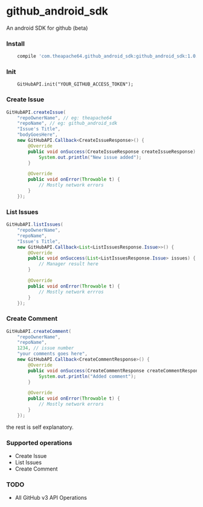 # github_android_sdk
An android SDK for github (beta)

### Install

```groovy
    compile 'com.theapache64.github_android_sdk:github_android_sdk:1.0.0'
```

### Init

```
    GitHubAPI.init("YOUR_GITHUB_ACCESS_TOKEN");
```

### Create Issue

```java
GitHubAPI.createIssue(
    "repoOwnerName", // eg: theapache64
    "repoName", // eg: github_android_sdk
    "Issue's Title",
    "bodyGoesHere",
    new GitHubAPI.Callback<CreateIssueResponse>() {
        @Override
        public void onSuccess(CreateIssueResponse createIssueResponse) {
            System.out.println("New issue added");
        }

        @Override
        public void onError(Throwable t) {
            // Mostly network errors
        }
    });
```

### List Issues

```java
GitHubAPI.listIssues(
    "repoOwnerName", 
    "repoName", 
    "Issue's Title",
    new GitHubAPI.Callback<List<ListIssuesResponse.Issue>>() {
        @Override
        public void onSuccess(List<ListIssuesResponse.Issue> issues) {
            // Manager result here
        }

        @Override
        public void onError(Throwable t) {
            // Mostly network errros
        }
    });

```

### Create Comment

```java
GitHubAPI.createComment(
    "repoOwnerName",
    "repoName", 
    1234, // issue number 
    "your comments goes here",
    new GitHubAPI.Callback<CreateCommentResponse>() {
        @Override
        public void onSuccess(CreateCommentResponse createCommentResponse) {
            System.out.println("Added comment");
        }

        @Override
        public void onError(Throwable t) {
            // Mostly network errors
        }
    });
```

the rest is self explanatory.

### Supported operations

- Create Issue
- List Issues
- Create Comment

### TODO

- All GitHub v3 API Operations

